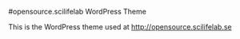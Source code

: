 #opensource.scilifelab WordPress Theme

This is the WordPress theme used at http://opensource.scilifelab.se
